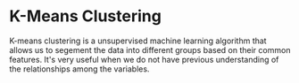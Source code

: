 # K-Means Clustering

K-means clustering is a unsupervised machine learning algorithm that allows us to segement the data into different groups based on their common features. It's very useful when we do not have previous understanding of the relationships among the variables.
